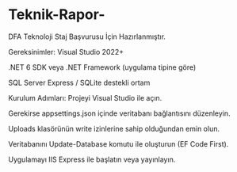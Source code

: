 # Teknik-Rapor-
DFA Teknoloji Staj  Başvurusu İçin Hazırlanmıştır.

Gereksinimler:
Visual Studio 2022+

.NET 6 SDK veya .NET Framework (uygulama tipine göre)

SQL Server Express / SQLite destekli ortam

Kurulum Adımları:
Projeyi Visual Studio ile açın.

Gerekirse appsettings.json içinde veritabanı bağlantısını düzenleyin.

Uploads klasörünün write izinlerine sahip olduğundan emin olun.

Veritabanını Update-Database komutu ile oluşturun (EF Code First).

Uygulamayı IIS Express ile başlatın veya yayınlayın.

